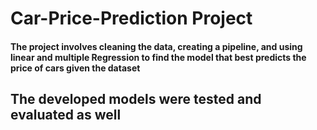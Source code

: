 # Car-Price-Prediction Project
#### The project involves cleaning the data, creating a pipeline, and using linear and multiple Regression to find the model that best predicts the price of cars given the dataset
## The developed models were tested and evaluated as well
